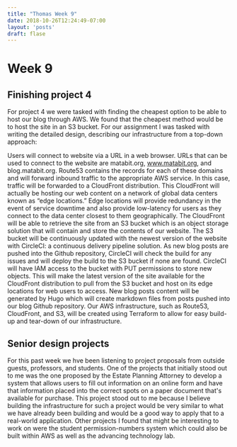 ```yaml
---
title: "Thomas Week 9"
date: 2018-10-26T12:24:49-07:00
layout: 'posts'
draft: flase
---
```


# Week 9

## Finishing project 4
For project 4 we were tasked with finding the cheapest option to be able to host our blog through AWS. We found that the cheapest method would be to host the site in an S3 bucket. For our assignment I was tasked with writing the detailed design, describing our infrastructure from a top-down approach:


Users will connect to website via a URL in a web browser. URLs that can be used to connect to the website are matabit.org, www.matabit.org, and blog.matabit.org. Route53 contains the records for each of these domains and will forward inbound traffic to the appropriate AWS service. In this case, traffic will be forwarded to a CloudFront distribution. This CloudFront will actually be hosting our web content on a network of global data centers known as “edge locations.” Edge locations will provide redundancy in the event of service downtime and also provide low-latency for users as they connect to the data center closest to them geographically. The CloudFront will be able to retrieve the site from an S3 bucket which is an object storage solution that will contain and store the contents of our website. The S3 bucket will be continuously updated with the newest version of the website with CircleCI: a continuous delivery pipeline solution. As new blog posts are pushed into the Github repository, CircleCI will check the build for any issues and will deploy the build to the S3 bucket if none are found. CircleCI will have IAM access to the bucket with PUT permissions to store new objects. This will make the latest version of the site available for the CloudFront distribution to pull from the S3 bucket and host on its edge locations for web users to access. New blog posts content will be generated by Hugo which will create markdown files from posts pushed into our blog Github repository. Our AWS infrastructure, such as Route53, CloudFront, and S3, will be created using Terraform to allow for easy build-up and tear-down of our infrastructure.


## Senior design projects
For this past week we hve been listening to project proposals from outside guests, professors, and students. One of the projects that initially stood out to me was the one proposed by the Estate Planning Attorney to develop a system that allows users to fill out information on an online form and have that information placed into the correct spots on a paper document that's available for purchase. This project stood out to me because I believe building the infrastructure for such a project would be very similar to what we have already been building and would be a good way to apply that to a real-world application. Other projects I found that might be interesting to work on were the student permission-numbers system which could also be built within AWS as well as the advancing technology lab.